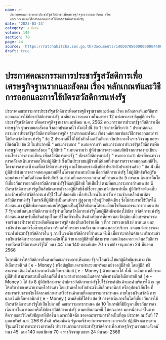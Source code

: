 ```yaml
---
name: >-
  ประกาศคณะกรรมการประชารัฐสวัสดิการเพื่อเศรษฐกิจฐานรากและสังคม เรื่อง
  หลักเกณฑ์และวิธีการออกและการใช้บัตรสวัสดิการแห่งรัฐ
date: '2023-03-23'
category: ง พิเศษ
volume: 140
section: 70
page: 44
source: 'https://ratchakitcha.soc.go.th/documents/140D070S0000000004400.pdf'
draft: true
---
```


# ประกาศคณะกรรมการประชารัฐสวัสดิการเพื่อเศรษฐกิจฐานรากและสังคม เรื่อง หลักเกณฑ์และวิธีการออกและการใช้บัตรสวัสดิการแห่งรัฐ

ประกาศคณะกรรมการประชารัฐสวัสดิการเพื่อเศรษฐกิจฐานรากและสังคม เรื่อง หลักเกณฑ์และวิธีการออกและการใช้บัตรสวัสดิการแห่งรัฐ อาศัยอำนาจตามความในมาตรา 12 แห่งพระราชบัญญัติการจัดประชารัฐสวัสดิการ เพื่อเศรษฐกิจฐานรากและสังคม พ.ศ. 2562 คณะกรรมการประชารัฐสวัสดิการเพื่อเศรษฐกิจ ฐานรากและสังคม จึงออกประกาศไว้ ดังต่อไปนี้ ข้อ 1 ประกาศนี้เรียกว่า “ ประกาศคณะกรรมการประชารัฐสวัสดิการเพื่อเศรษฐกิจ ฐานรากและสังคม เรื่อง หลักเกณฑ์และวิธีการออกและการใช้บัตรสวัสดิการแห่งรัฐ ” ข้อ 2 ประกาศนี้ให้ใช้บังคับตั้งแต่วันถัดจากวันประกาศในราชกิจจานุเบกษาเป็นต้นไป ข้อ 3 ในประกาศนี้ “ คณะกรรมการ ” หมายความว่า คณะกรรมการประชารัฐสวัสดิการเพื่อเศรษฐกิจฐานรากและสังคม “ ผู้มีสิทธิ ” หมายความว่า ผู้ที่ผ่านการตรวจสอบสิทธิจากการลงทะเบียนตามโครงการลงทะเบียน เพื่อสวัสดิการแห่งรัฐ “ บัตรสวัสดิการแห่งรัฐ ” หมายความว่า บัตรที่กระทรวงการคลังดาเนินการออกให้แก่ผู้มีสิทธิ ซึ่งเป็นประชาชนผู้มีรายได้น้อยที่ผ่านการตรวจสอบคุณสมบัติในโครงการลงทะเบี ยนเพื่อสวัสดิการแห่งรัฐ และให้หมายรวมถึงบัตรประจำตัวประชาชนด้วย ” ข้อ 4 เมื่อผู้มีสิทธิผ่านการตรวจสอบคุณสมบัติในโครงการลงทะเบียนเพื่อสวัสดิการแห่งรัฐ ให้ผู้มีสิทธิหรือผู้รับมอบอำนาจยืนยันตัวตนเพื่อรับสิทธิ ณ สถานที่ และระยะเวลาตามที่กาหนด ข้อ 5 การดาเ นินการอื่นใดที่เกี่ยวกับการออกบัตรสวัสดิการแห่งรัฐให้แก่ผู้มีสิทธิ ให้เป็นไป ตามที่คณะกรรมการกำหนด ข้อ 6 บัตรสวัสดิการแห่งรัฐเป็นสิทธิเฉพาะตัวของผู้มีสิทธิซึ่งมีชื่อระบุบนหน้าบัตรเท่านั้น ผู้มีสิทธิจะต้องเก็บ และรักษาบัตรสวัสดิการแห่งรัฐไว้ในที่ปลอดภัย เพื่อประโยชน์ในการรับ ความช่วยเหลือผ่านบัตรสวัสดิการแห่งรัฐ ในกรณีที่ผู้มีสิทธิเป็นคนพิการ ผู้สูงอายุ หรือผู้ป่วยติดเตียง ซึ่งไม่สามารถใช้บัตรได้ด้วยตนเอง ผู้มีสิทธิอาจมอบหมายให้ผู้ดูแลเป็นผู้ใช้สิทธิแทนได้ตามเงื่อนไขที่คณะกรรมการกาหนด ข้อ 7 รัฐจะสนับสนุนสวัสดิการแห่งรัฐผ่านบัตรสวัสดิการแห่งรัฐโดยผู้มีสิทธิจะต้องใช้บัตร สวัสดิการแห่งรัฐด้วยตนเองสาหรับซื้อสินค้าอุปโภคบริโภคที่จาเป็น สินค้าเพื่อการศึกษา และวัตถุดิบ เพื่อเกษตรกรรม จากร้านธงฟ้าราคาประหยัดพัฒนาเศรษฐกิจท้องถิ่นหรือร้านอื่น ๆ ที่กร ะทรวงพาณิชย์ กาหนด และวงเงินส่วนลดค่าซื้อก๊าซหุงต้มจากร้านค้าที่กระทรวงพลังงานกาหนด และค่าบริการ ภาคขนส่งสาธารณะ รวมทั้งประชารัฐสวัสดิการอื่น ๆ ภายในวงเงินสวัสดิการที่กำหนด ทั้งนี้ เมื่อชาระค่าสินค้าและบริการแล้ว วงเงินสวัสดิการจะลดลงตามยอดเงินที่ใช้ จ่าย และผู้มีสิทธิไม่สามารถ ถอนเงินสดจากวงเงินสวัสดิการจากบัตรสวัสดิการแห่งรัฐได้ ้ หนา 44 ่ เลม 140 ตอนพิเศษ 70 ง ราชกิจจานุเบกษา 24 มีนาคม 2566

ในกรณีการให้สวัสดิการอื่นตามที่คณะกรรมการเห็นชอบ รัฐจะโอนเงินให้แก่ผู้มีสิทธิผ่านทาง เงินอิเล็กทรอนิกส์ ( e - Money ) หรือบัญชีธนาคารผ่านระบบพร้อมเพย์ของผู้มีสิทธิ โดยผู้มีสิ ทธิสามารถ เติมเงินในช่องทางเงินอิเล็กทรอนิกส์ ( e - Money ) ด้วยตนเองได้ ทั้งนี้ วงเงินคงเหลือของผู้มีสิทธิ สามารถสะสมในเดือนถัดไป และสามารถถอนเงินสดจากช่องทางเงินอิเล็กทรอนิกส์ ( e - Money ) ได้ ข้อ 8 ผู้มีสิทธิสามารถนำบัตรสวัสดิการแห่งรัฐไปใช้ชำระค่าสินค้าและค่าบริการได้ ณ จุดให้บริการของหน่วยงานหรือร้านค้า โดยผ่านเครื่องรับชำระเงินอิเล็กทรอนิกส์ หรืออุปกรณ์อื่นใด ที่สามารถรับชาระเงินได้จากหน่วยงานหรือร้านค้าตามที่คณะกรรมการกำหนด ภายในวงเงินสวัสดิ การ และเงินอิเล็กทรอนิกส์ ( e - Money ) ตามสิทธิที่ได้รับ ข้อ 9 การดำเนินการอื่นใดที่เกี่ยวกับการใช้บัตรสวัสดิการแห่งรัฐให้เป็นไปตามที่ คณะกรรมการกาหนด ข้อ 10 ในกรณีที่มีปัญหาเกี่ยวกับการดาเนินการในการออกหรือใช้บัตรสวัสดิการแห่งรัฐ ตามหลักเกณฑ์นี้ ให้คณะกรร มการมีอานาจในการตีความและวินิจฉัยปัญหาที่เกิดขึ้น และคาวินิจฉัย ของคณะกรรมการถือเป็นที่สุด ประกาศ ณ วันที่ 17 กุมภาพันธ์ พ.ศ. 256 6 สันติ พร้อมพัฒน์ รัฐมนตรีช่วยว่าการกระทรวงการคลัง ปฏิบัติราชการแทนรัฐมนตรีว่าการกระทรวงการคลัง ประธานกรรมการประชารัฐสวัสดิการเพื่อเศรษฐกิจฐานรากและสังคม ้ หนา 45 ่ เลม 140 ตอนพิเศษ 70 ง ราชกิจจานุเบกษา 24 มีนาคม 2566
